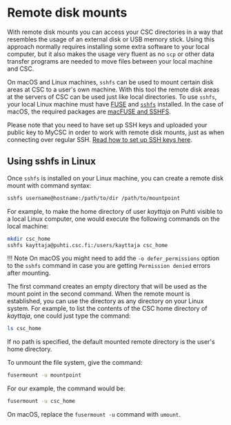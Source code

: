 # Remote disk mounts

With remote disk mounts you can access your CSC directories in a way that
resembles the usage of an external disk or USB memory stick. Using this
approach normally requires installing some extra software to your local
computer, but it also makes the usage very fluent as no `scp` or other data
transfer programs are needed to move files between your local machine and CSC.

On macOS and Linux machines, `sshfs` can be used to mount certain disk areas at
CSC to a user's own machine. With this tool the remote disk areas at the
servers of CSC can be used just like local directories. To use `sshfs`, your
local Linux machine must have [FUSE](https://github.com/libfuse/libfuse) and
[`sshfs`](https://github.com/libfuse/sshfs) installed. In the case of macOS,
the required packages are [macFUSE and SSHFS](https://osxfuse.github.io/).

Please note that you need to have set up SSH keys and uploaded your public key
to MyCSC in order to work with remote disk mounts, just as when connecting over
regular SSH.
[Read how to set up SSH keys here](../../computing/connecting/ssh-keys.md).

## Using sshfs in Linux

Once `sshfs` is installed on your Linux machine, you can create a remote disk
mount with command syntax:

```bash
sshfs username@hostname:/path/to/dir /path/to/mountpoint
```

For example, to make the home directory of user _kayttaja_ on Puhti visible to
a local Linux computer, one would execute the following commands on the local
machine:

```bash
mkdir csc_home
sshfs kayttaja@puhti.csc.fi:/users/kayttaja csc_home
```

!!! Note
    On macOS you might need to add the `-o defer_permissions` option to the
    `sshfs` command in case you are getting `Permission denied` errors after
    mounting.

The first command creates an empty directory that will be used as the mount
point in the second command. When the remote mount is established, you can use
the directory as any directory on your Linux system. For example, to list the
contents of the CSC home directory of _kayttaja_, one could just type the
command:

```bash
ls csc_home
```

If no path is specified, the default mounted remote directory is the user's
home directory.

To unmount the file system, give the command:

```bash
fusermount -u mountpoint
```

For our example, the command would be:

```bash
fusermount -u csc_home
```

On macOS, replace the `fusermount -u` command with `umount`.
